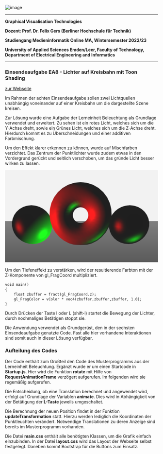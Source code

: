 ![image](https://user-images.githubusercontent.com/32162305/150810942-99672aac-99af-47ea-849b-ba263fae0c3f.png)

---

**Graphical Visualisation Technologies**

**Dozent: Prof. Dr. Felix Gers (Berliner Hochschule für Technik)**

**Studiengang Medieninformatik Online MA, Wintersemester 2022/23**

**University of Applied Sciences Emden/Leer, Faculty of Technology, Department of Electrical Engineering and
Informatics**

---

### Einsendeaufgabe EA8 - Lichter auf Kreisbahn mit Toon Shading

[zur Webseite](https://gvt.ckitte.de/ea8/)

Im Rahmen der achten Einsendeaufgabe sollen zwei Lichtquellen unabhängig voneinander auf einer Kreisbahn  um die dargestellte Szene kreisen.

Zur Lösung wurde eine Aufgabe der Lerneinheit Beleuchtung als Grundlage verwendet und erweitert. Zu sehen  ist ein rotes Licht, welches sich um die Y-Achse dreht, sowie ein Grünes Licht, welches sich um die Z-Achse dreht. Hierdurch kommt es zu Überschneidungen und einer additiven Farbmischung. 

Um den Effekt klarer erkennen zu können, wurde auf Mischfarben verzichtet. Das Zentrum der Punktlichter wurde zudem  etwas in den Vordergrund gerückt und seitlich verschoben, um das gründe Licht besser wirken zu lassen.  

![](assets/2022-12-17-12-44-58-image.png)

Um den Tiefeneffekt zu verstärken, wird der resultierende Farbton mit der Z-Komponente von gl_FragCoord multipliziert.

```
void main()  
{            
    float zbuffer = fract(gl_FragCoord.z);
	gl_FragColor = vColor * vec4(zbuffer,zbuffer,zbuffer, 1.0);
}
```

Durch Drücken der Taste l oder L (shift-l) startet die Bewegung der Lichter, durch nochmaliges Betätigen stoppt sie.

Die Anwendung verwendet als Grundgerüst, den in der sechsten Einsendeaufgabe genutzte Code. Fast alle hier vorhandene Interaktionen sind somit auch in dieser Lösung verfügbar. 

### Aufteilung des Codes

Der Code enthält zum Großteil den Code des Musterprogramms aus der Lerneinheit Beleuchtung.  Ergänzt wurde er um einen Startcode in **Startup.js**. Hier wird die Funktion **rotate** mit Hilfe von **RequestAnimationFrame** verzögert aufgerufen. Im folgenden wird sie regemäßig aufgerufen. 

Die Entscheidung, ob eine Translation berechnet und angewendet wird, erfolgt auf Grundlage der Variablen **animate**. Dies wird in Abhängigkeit von der Betätigung der **L-Taste** jeweils umgeschaltet. 

Die Berechnung der neuen Position findet in der Funktion **updateTransformation** statt. Hierzu werden lediglich die Koordinaten der Punktleuchten verändert. Notwendige Translationen zu deren Anzeige sind bereits im Musterprogramm vorhanden.

Die Datei **main.css** enthält alle benötigten Klassen, um die Grafik einfach einzubinden. In der Datei **layout.css** wird das Layout der Webseite selbst festgelegt. Daneben kommt Bootstrap für die Buttons zum Einsatz.
